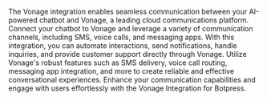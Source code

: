 The Vonage integration enables seamless communication between your AI-powered chatbot and Vonage, a leading cloud communications platform. Connect your chatbot to Vonage and leverage a variety of communication channels, including SMS, voice calls, and messaging apps. With this integration, you can automate interactions, send notifications, handle inquiries, and provide customer support directly through Vonage. Utilize Vonage's robust features such as SMS delivery, voice call routing, messaging app integration, and more to create reliable and effective conversational experiences. Enhance your communication capabilities and engage with users effortlessly with the Vonage Integration for Botpress.
